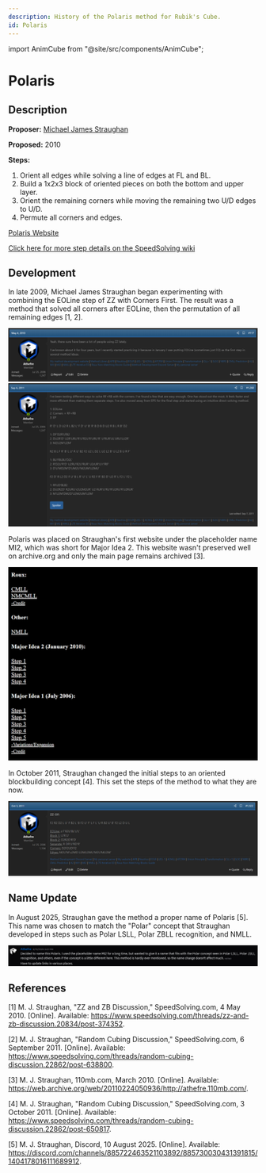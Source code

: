 ```yaml
---
description: History of the Polaris method for Rubik's Cube.
id: Polaris
---
```


import AnimCube from "@site/src/components/AnimCube";

# Polaris

<AnimCube params="config=../../ExhibitConfig.txt&facelets=wydwylywdwwyywydlddbddbddlddlddgddgddddooodddddddrdddd" width="400px" height="400px" />

## Description

**Proposer:** [Michael James Straughan](CubingContributors/MethodDevelopers.md#straughan-michael-james-athefre)

**Proposed:** 2010

**Steps:**

1. Orient all edges while solving a line of edges at FL and BL.
2. Build a 1x2x3 block of oriented pieces on both the bottom and upper layer.
3. Orient the remaining corners while moving the remaining two U/D edges to U/D.
4. Permute all corners and edges.

[Polaris Website](https://sites.google.com/site/athefre/3x3-methods/polaris)

[Click here for more step details on the SpeedSolving wiki](https://www.speedsolving.com/wiki/index.php/Polaris)

## Development

In late 2009, Michael James Straughan began experimenting with combining the EOLine step of ZZ with Corners First. The result was a method that solved all corners after EOLine, then the permutation of all remaining edges [1, 2].

![](img/Polaris/Origin1.png)
![](img/Polaris/Origin2.png)

Polaris was placed on Straughan's first website under the placeholder name MI2, which was short for Major Idea 2. This website wasn't preserved well on archive.org and only the main page remains archived [3].

![](img/MI1/Site.png)

In October 2011, Straughan changed the initial steps to an oriented blockbuilding concept [4]. This set the steps of the method to what they are now.

![](img/Polaris/FinalSteps.png)

## Name Update

In August 2025, Straughan gave the method a proper name of Polaris [5]. This name was chosen to match the "Polar" concept that Straughan developed in steps such as Polar LSLL, Polar ZBLL recognition, and NMLL.

![](img/Polaris/NameUpdate.png)

## References

[1] M. J. Straughan, "ZZ and ZB Discussion," SpeedSolving.com, 4 May 2010. [Online]. Available: https://www.speedsolving.com/threads/zz-and-zb-discussion.20834/post-374352.

[2] M. J. Straughan, "Random Cubing Discussion," SpeedSolving.com, 6 September 2011. [Online]. Available: https://www.speedsolving.com/threads/random-cubing-discussion.22862/post-638800.

[3] M. J. Straughan, 110mb.com, March 2010. [Online]. Available: https://web.archive.org/web/20110224050936/http://athefre.110mb.com/.

[4] M. J. Straughan, "Random Cubing Discussion," SpeedSolving.com, 3 October 2011. [Online]. Available: https://www.speedsolving.com/threads/random-cubing-discussion.22862/post-650817.

[5] M. J. Straughan, Discord, 10 August 2025. [Online]. Available: https://discord.com/channels/885722463521103892/885730030431391815/1404178016111689912.
